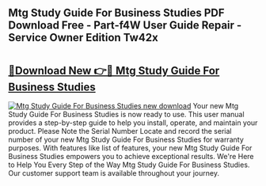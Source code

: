 ## Mtg Study Guide For Business Studies PDF Download Free - Part-f4W User Guide Repair - Service Owner Edition Tw42x

# <h2><a href="http://bc77357.oget.top/?id=Mtg+Study+Guide+For+Business+Studies">🔗Download New 👉🔴 Mtg Study Guide For Business Studies</a></h2>

[![Mtg Study Guide For Business Studies new download](https://i.imgur.com/5g1atiW.png)](http://bc77357.oget.top/?id=Mtg+Study+Guide+For+Business+Studies)
Your new Mtg Study Guide For Business Studies is now ready to use. This user manual provides a step-by-step guide to help you install, operate, and maintain your product. Please Note the Serial Number Locate and record the serial number of your new Mtg Study Guide For Business Studies for warranty purposes. With features like list of features, your new Mtg Study Guide For Business Studies empowers you to achieve exceptional results. We're Here to Help You Every Step of the Way Mtg Study Guide For Business Studies. Our customer support team is available throughout your journey.
